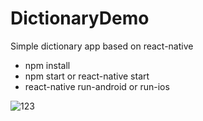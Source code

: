 # DictionaryDemo

Simple dictionary app based on react-native

* npm install
* npm start or react-native start
* react-native run-android or run-ios


![123](https://user-images.githubusercontent.com/32300946/44088046-61460ae4-9fdf-11e8-8c04-01c7d6f77cc3.jpeg)
